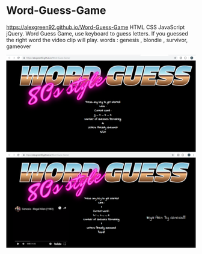 # Word-Guess-Game
https://alexgreen92.github.io/Word-Guess-Game
HTML CSS JavaScript jQuery. 
Word Guess Game, use keyboard to guess letters. If you guessed the right word the video clip will play.  words : genesis , blondie , survivor, gameover

![screenshot0](https://github.com/AlexGreen92/Word-Guess-Game/blob/master/assets/images/Screenshot0.png)
![screenshot1](https://github.com/AlexGreen92/Word-Guess-Game/blob/master/assets/images/Screenshot1.png)
